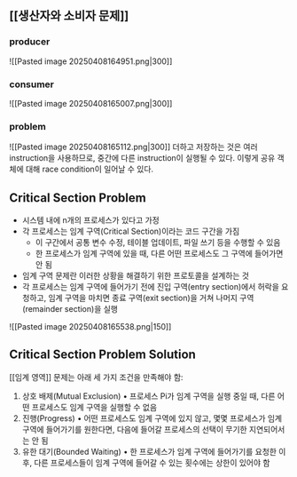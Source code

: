 ## [[생산자와 소비자 문제]]
### producer
![[Pasted image 20250408164951.png|300]]
### consumer
![[Pasted image 20250408165007.png|300]]
### problem
![[Pasted image 20250408165112.png|300]]
더하고 저장하는 것은 여러 instruction을 사용하므로, 중간에 다른 instruction이 실행될 수 있다.
이렇게 공유 객체에 대해 race condition이 일어날 수 있다.
## Critical Section Problem
- 시스템 내에 n개의 프로세스가 있다고 가정
- 각 프로세스는 임계 구역(Critical Section)이라는 코드 구간을 가짐
	- 이 구간에서 공통 변수 수정, 테이블 업데이트, 파일 쓰기 등을 수행할 수 있음
	- 한 프로세스가 임계 구역에 있을 때, 다른 어떤 프로세스도 그 구역에 들어가면 안 됨
- 임계 구역 문제란 이러한 상황을 해결하기 위한 프로토콜을 설계하는 것
- 각 프로세스는 임계 구역에 들어가기 전에 진입 구역(entry section)에서 허락을 요청하고, 임계 구역을 마치면 종료 구역(exit section)을 거쳐 나머지 구역(remainder section)을 실행

![[Pasted image 20250408165538.png|150]]
## Critical Section Problem Solution
[[임계 영역]] 문제는 아래 세 가지 조건을 만족해야 함:
1.	상호 배제(Mutual Exclusion)
	•	프로세스 Pi가 임계 구역을 실행 중일 때, 다른 어떤 프로세스도 임계 구역을 실행할 수 없음
2.	진행(Progress)
	•	어떤 프로세스도 임계 구역에 있지 않고, 몇몇 프로세스가 임계 구역에 들어가기를 원한다면, 다음에 들어갈 프로세스의 선택이 무기한 지연되어서는 안 됨
3.	유한 대기(Bounded Waiting)
	•	한 프로세스가 임계 구역에 들어가기를 요청한 이후, 다른 프로세스들이 임계 구역에 들어갈 수 있는 횟수에는 상한이 있어야 함

